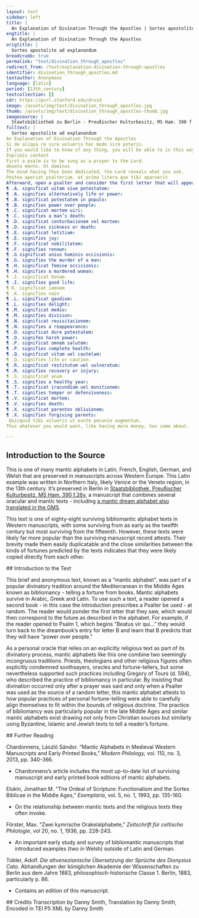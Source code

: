 ```yaml
---
layout: text
sidebar: left
title: |
  An Explanation of Divination Through the Apostles | Sortes apostolite ad explanandum
engtitle: |
  An Explanation of Divination Through the Apostles
origtitle: |
  Sortes apostolite ad explanandum
breadcrumb: true
permalink: "text/divination_through_apostles"
redirect_from: /text/explanation-divination-through-apostles
identifier: divination_through_apostles.md
textauthor: Anonymous
language: [latin]
period: [13th_century]
textcollection: []
sdr: https://purl.stanford.edu/druid 
image: /assets/img/text/divination_through_apostles.jpg
thumb: /assets/img/text/divination_through_apostles-thumb.jpg
imagesource: |
  Staatsbibliothek zu Berlin - Preußischer Kulturbesitz, MS Ham. 390 f.26v [Public Domain]
fulltext: |
  Sortes apostolite ad explanandum
An Explanation of Divination Through the Apostles
Si de aliqua re sire uolueris hoc modo sire poteris.
If you would like to know of any thing, you will be able to in this way.
Inprimis cantent 
First a psalm is to be sung as a prayer to the Lord.
deuota mente. Ut dominus 
The mind having thus been dedicated, the Lord reveals what you ask.
Postea aperiat psalterium. et prima litera que tibi aparuerit 
Afterward, open a psalter and consider the first letter that will appear to you and you will see what you seek:
¶ .A. significat uitam siue potestatem:
¶ .A. signifies alternatively life or power:
¶ .B. significat potestatem in populo:
¶ .B. signifies power over people:
¶ .C. significat mortem uiri:
¶ .C. signifies a man’s death:
¶ .D. significat conturbacionem vel mortem:
¶ .D. signifies sickness or death:
¶ .E. significat letitiam:
¶ .E. signifies joy:
¶ .F. significat nobilitatem:
¶ .F. signifies renown:
¶ .G significat unius hominis occisionis:
¶ .G. signifies the murder of a man:
¶ .H. significat femine occisionis:
¶ .H. signifies a murdered woman:
¶ .I. significat bonam 
¶ .I. signifies good life:
¶ K. significat iamnem 
¶ .K. signifies vain
¶ .L. significat gaudium:
¶ .L. signifies delight:
¶ .M. significat medio:
¶ .M. signifies division:
¶ .N. significat reuisitacionem:
¶ .N. signifies a reappearance:
¶ .O. significat dure potestatem:
¶ .O. signifes harsh power:
¶ .P. significat omnem salutem:
¶ .P. signifies complete health:
¶ .Q. significat vitam uel cautelam:
¶ .Q. signifies life or caution.
¶ .R. significat restitutum uel uulneratum:
¶ .R. signifies recovery or injury:
¶ .S. significat anum 
¶ .S. signifies a healthy year:
¶ .T. significat iracundiam uel munitionem:
¶ .T. signifies temper or defensiveness:
¶ .V. significat mortem:
¶ .V. signifies death:
¶ .X. significat parentes obliuionem:
¶ .X. signifies forgiving parents:
 Quicquid tibi volueris ut eunte pecunie augmentum.
Thus whatever you would want, like having more money, has come about.

--- 
```

## Introduction to the Source 
<p>This is one of many mantic alphabets in Latin, French, English, German, and Welsh that are preserved in manuscripts across Western Europe. This Latin example was written in Northern Italy, likely Venice or the Veneto region, in the 13th century. It’s preserved in Berlin in <a href="https://digital.staatsbibliothek-berlin.de/werkansicht?PPN=PPN679690611&view=overview-toc&PHYSID=PHYS_0060&DMDID=DMDLOG_0001">Staatsbibliothek, Preußischer Kulturbesitz, MS Ham. 390 f.26v</a>, a manuscript that combines several oracular and mantic texts - including <a href="https://www.google.com/url?q=https://sourcebook.stanford.edu/text/explanation-dreams&sa=D&ust=1595424678642000&usg=AFQjCNFkDhjiZugmFBpsbsIoawtPttsWAA">a mantic dream alphabet also translated in the GMS</a>.</p> <p>This text is one of eighty-eight surviving bibliomantic alphabet texts in Western manuscripts, with some surviving from as early as the twelfth century but most surviving from the fifteenth. However, these texts were likely far more popular than the surviving manuscript record attests. Their brevity made them easily duplicatable and the close similarities between the kinds of fortunes predicted by the texts indicates that they were likely copied directly from each other.</p>
## Introduction to the Text 
<p>This brief and anonymous text, known as a “mantic alphabet”, was part of a popular divinatory tradition around the Mediterranean in the Middle Ages known as bibliomancy - telling a fortune from books. Mantic alphabets survive in Arabic, Greek and Latin. To use such a text, a reader opened a second book - in this case the introduction prescribes a Psalter be used - at random. The reader would ponder the first letter that they saw, which would then correspond to the future as described in the alphabet. For example, if the reader opened to Psalm 1, which begins “Beatus vir qui...” they would turn back to the dreambook’s entry for letter B and learn that B predicts that they will have “power over people.”</p> <p>As a personal oracle that relies on an explicitly religious text as part of its divinatory process, mantic alphabets like this one combine two seemingly incongruous traditions. Priests, theologians and other religious figures often explicitly condemned soothsayers, oracles and fortune-tellers, but some nevertheless supported such practices including Gregory of Tours (d. 594), who described the practice of bibliomancy in particular. By insisting that divination occurred only after a prayer was said and only when a Psalter was used as the source of a random letter, this mantic alphabet attests to how popular practices of personal fortune-telling were able to carefully align themselves to fit within the bounds of religious doctrine. The practice of bibliomancy was particularly popular in the late Middle Ages and similar mantic alphabets exist drawing not only from Christian sources but similarly using Byzantine, Islamic and Jewish texts to tell a reader’s fortune.</p>
## Further Reading 
<p dir="ltr" id="docs-internal-guid-a3d51229-7fff-e559-c5cd-05ee16624c40">Chardonnens, László Sándor. “Mantic Alphabets in Medieval Western Manuscripts and Early Printed Books,” <em>Modern Philology,</em> vol. 110, no. 3, 2013, pp. 340-366.</p> <ul> <li dir="ltr"> <p dir="ltr" role="presentation">Chardonnens’s article includes the most up-to-date list of surviving manuscript and early printed book editions of mantic alphabets.</p> </li> </ul> <p dir="ltr">Elukin, Jonathan M. “The Ordeal of Scripture: Functionalism and the Sortes Biblicae in the Middle Ages,” <em>Exemplaria</em>, vol. 5, no. 1, 1993, pp. 135-160.</p> <ul dir="ltr"> <li>On the relationship between mantic texts and the religious texts they often invoke.</li> </ul> <p dir="ltr">Förster, Max. “Zwei kymrische Orakelalphabete,” <em>Zeitschrift für celtische Philologie</em>, vol 20, no. 1, 1936, pp. 228-243.</p> <ul> <li dir="ltr"> <p dir="ltr" role="presentation">An important early study and survey of bibliomantic manuscripts that introduced examples (two in Welsh) outside of Latin and German.</p> </li> </ul> <p dir="ltr">Tobler, Adolf. <em>Die altvenezianische Übersetzung der Sprüche des Dionysius Cato</em>. Abhandlungen der königlichen Akademie der Wissenschaften zu Berlin aus dem Jahre 1883, philosophisch-historische Classe 1. Berlin, 1883, particularly p. 86.</p> <ul> <li dir="ltr"> <p dir="ltr" role="presentation">Contains an edition of this manuscript.</p> </li> </ul>
## Credits
Transcription by Danny Smith, Translation by Danny Smith, Encoded in TEI P5 XML by Danny Smith
